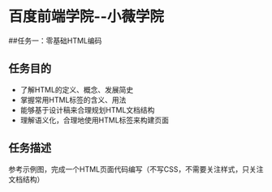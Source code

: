 # 百度前端学院--小薇学院
##任务一：零基础HTML编码

## 任务目的
  * 了解HTML的定义、概念、发展简史
  * 掌握常用HTML标签的含义、用法
  * 能够基于设计稿来合理规划HTML文档结构
  * 理解语义化，合理地使用HTML标签来构建页面

## 任务描述
参考示例图，完成一个HTML页面代码编写（不写CSS，不需要关注样式，只关注文档结构）
